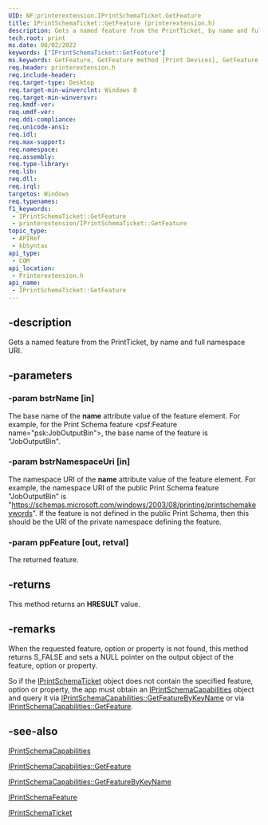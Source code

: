```yaml
---
UID: NF:printerextension.IPrintSchemaTicket.GetFeature
title: IPrintSchemaTicket::GetFeature (printerextension.h)
description: Gets a named feature from the PrintTicket, by name and full namespace URI.
tech.root: print
ms.date: 08/02/2022
keywords: ["IPrintSchemaTicket::GetFeature"]
ms.keywords: GetFeature, GetFeature method [Print Devices], GetFeature method [Print Devices],IPrintSchemaTicket interface, IPrintSchemaTicket, IPrintSchemaTicket interface [Print Devices],GetFeature method, IPrintSchemaTicket.GetFeature, IPrintSchemaTicket::GetFeature, print.iprintschematicket_getfeature, printerextension/IPrintSchemaTicket::GetFeature
req.header: printerextension.h
req.include-header: 
req.target-type: Desktop
req.target-min-winverclnt: Windows 8
req.target-min-winversvr: 
req.kmdf-ver: 
req.umdf-ver: 
req.ddi-compliance: 
req.unicode-ansi: 
req.idl: 
req.max-support: 
req.namespace: 
req.assembly: 
req.type-library: 
req.lib: 
req.dll: 
req.irql: 
targetos: Windows
req.typenames: 
f1_keywords:
 - IPrintSchemaTicket::GetFeature
 - printerextension/IPrintSchemaTicket::GetFeature
topic_type:
 - APIRef
 - kbSyntax
api_type:
 - COM
api_location:
 - Printerextension.h
api_name:
 - IPrintSchemaTicket::GetFeature
---
```


## -description

Gets a named feature from the PrintTicket, by name and full namespace URI.

## -parameters

### -param bstrName [in]

The base name of the **name** attribute value of the feature element.
For example, for the Print Schema feature <psf:Feature name="psk:JobOutputBin">, the base name of the feature is "JobOutputBin".

### -param bstrNamespaceUri [in]

The namespace URI of the **name** attribute value of the feature element.
For example, the namespace URI of the public Print Schema feature "JobOutputBin" is "https://schemas.microsoft.com/windows/2003/08/printing/printschemakeywords".
If the feature is not defined in the public Print Schema, then this should be the URI of the private namespace defining the feature.

### -param ppFeature [out, retval]

The returned feature.

## -returns

This method returns an **HRESULT** value.

## -remarks

When the requested feature, option or property is not found, this method returns S_FALSE and sets a NULL pointer on the output object of the feature, option or property.

So if the [IPrintSchemaTicket](/windows-hardware/drivers/ddi/printerextension/nn-printerextension-iprintschematicket) object does not contain the specified feature, option or property, the app must obtain an [IPrintSchemaCapabilities](/windows-hardware/drivers/ddi/printerextension/nn-printerextension-iprintschemacapabilities) object and query it via [IPrintSchemaCapabilities::GetFeatureByKeyName](/windows-hardware/drivers/ddi/printerextension/nf-printerextension-iprintschemacapabilities-getfeaturebykeyname) or via [IPrintSchemaCapabilities::GetFeature](/windows-hardware/drivers/ddi/printerextension/nf-printerextension-iprintschemacapabilities-getfeature).

## -see-also

[IPrintSchemaCapabilities](/windows-hardware/drivers/ddi/printerextension/nn-printerextension-iprintschemacapabilities)

[IPrintSchemaCapabilities::GetFeature](/windows-hardware/drivers/ddi/printerextension/nf-printerextension-iprintschemacapabilities-getfeature)

[IPrintSchemaCapabilities::GetFeatureByKeyName](/windows-hardware/drivers/ddi/printerextension/nf-printerextension-iprintschemacapabilities-getfeaturebykeyname)

[IPrintSchemaFeature](/windows-hardware/drivers/ddi/printerextension/nn-printerextension-iprintschemafeature)

[IPrintSchemaTicket](/windows-hardware/drivers/ddi/printerextension/nn-printerextension-iprintschematicket)
